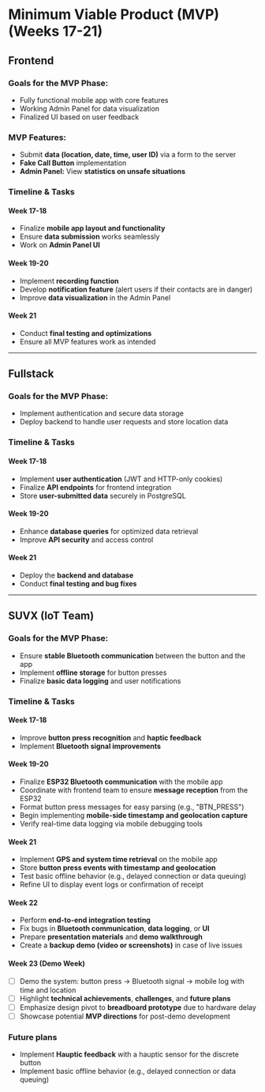 # Minimum Viable Product (MVP) (Weeks 17-21)

## Frontend

### Goals for the MVP Phase:

- Fully functional mobile app with core features
- Working Admin Panel for data visualization
- Finalized UI based on user feedback

### MVP Features:

- Submit **data (location, date, time, user ID)** via a form to the server
- **Fake Call Button** implementation
- **Admin Panel:** View **statistics on unsafe situations**

### Timeline & Tasks

#### **Week 17-18**

- Finalize **mobile app layout and functionality**
- Ensure **data submission** works seamlessly
- Work on **Admin Panel UI**

#### **Week 19-20**

- Implement **recording function**
- Develop **notification feature** (alert users if their contacts are in danger)
- Improve **data visualization** in the Admin Panel

#### **Week 21**

- Conduct **final testing and optimizations**
- Ensure all MVP features work as intended

---

## Fullstack

### Goals for the MVP Phase:

- Implement authentication and secure data storage
- Deploy backend to handle user requests and store location data

### Timeline & Tasks

#### **Week 17-18**

- Implement **user authentication** (JWT and HTTP-only cookies)
- Finalize **API endpoints** for frontend integration
- Store **user-submitted data** securely in PostgreSQL

#### **Week 19-20**

- Enhance **database queries** for optimized data retrieval
- Improve **API security** and access control

#### **Week 21**

- Deploy the **backend and database**
- Conduct **final testing and bug fixes**

---

## SUVX (IoT Team)

### Goals for the MVP Phase:

- Ensure **stable Bluetooth communication** between the button and the app
- Implement **offline storage** for button presses
- Finalize **basic data logging** and user notifications

### Timeline & Tasks

#### **Week 17-18**

- Improve **button press recognition** and **haptic feedback**
- Implement **Bluetooth signal improvements**

#### **Week 19-20**

- Finalize **ESP32 Bluetooth communication** with the mobile app
- Coordinate with frontend team to ensure **message reception** from the ESP32
- Format button press messages for easy parsing (e.g., "BTN_PRESS")
- Begin implementing **mobile-side timestamp and geolocation capture**
- Verify real-time data logging via mobile debugging tools

#### **Week 21**

- Implement **GPS and system time retrieval** on the mobile app
- Store **button press events with timestamp and geolocation**
- Test basic offline behavior (e.g., delayed connection or data queuing)
- Refine UI to display event logs or confirmation of receipt

#### **Week 22**

- Perform **end-to-end integration testing**
- Fix bugs in **Bluetooth communication**, **data logging**, or **UI**
- Prepare **presentation materials** and **demo walkthrough**
- Create a **backup demo (video or screenshots)** in case of live issues

#### **Week 23 (Demo Week)**  
* [ ] Demo the system: button press → Bluetooth signal → mobile log with time and location  
* [ ] Highlight **technical achievements**, **challenges**, and **future plans**  
* [ ] Emphasize design pivot to **breadboard prototype** due to hardware delay  
* [ ] Showcase potential **MVP directions** for post-demo development

### Future plans

- Implement **Hauptic feedback** with a hauptic sensor for the discrete button
- Implement basic offline behavior (e.g., delayed connection or data queuing)

